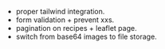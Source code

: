- proper tailwind integration.
- form validation + prevent xxs.
- pagination on recipes + leaflet page.
- switch from base64 images to file storage.
